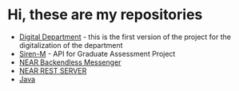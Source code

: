 # Hi, these are my repositories 
- [Digital Department](https://github.com/CodeZZila/digital-department) - this is the first version of the project for the digitalization of the department
- [Siren-M](https://github.com/kirast3/siren) - API for Graduate Assessment Project
- [NEAR Backendless Messenger]()
- [NEAR REST SERVER](https://github.com/kzncvaa/nearAPI)
- [Java](https://github.com/kirast3/work_with_java)
